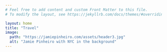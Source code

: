 ```yaml
---
# Feel free to add content and custom Front Matter to this file.
# To modify the layout, see https://jekyllrb.com/docs/themes/#overriding-theme-defaults

layout: home
title: "Travel"
image:
  path: "https://jamiepinheiro.com/assets/header3.jpg"
  alt: "Jamie Pinheiro with NYC in the background"
---
```


  <head>
    <style>
      html > div ~ div:last-of-type {
        display: none !important;
      }
    </style>
    <style type="text/css">
      #_copy {
        align-items: center;
        background: #4494d5;
        border-radius: 3px;
        color: #fff;
        cursor: pointer;
        display: flex;
        font-size: 13px;
        height: 30px;
        justify-content: center;
        position: absolute;
        width: 60px;
        z-index: 1000;
      }
      #select-tooltip,
      #sfModal,
      .modal-backdrop,
      div[id^="reader-helper"] {
        display: none !important;
      }
      .modal-open {
        overflow: auto !important;
      }
      ._sf_adjust_body {
        padding-right: 0 !important;
      }
      .super_copy_btns_div {
        position: fixed;
        width: 154px;
        left: 10px;
        top: 45%;
        background: #e7f1ff;
        border: 2px solid #4595d5;
        font-weight: 600;
        border-radius: 2px;
        font-family: -apple-system, BlinkMacSystemFont, Segoe UI, PingFang SC,
          Hiragino Sans GB, Microsoft YaHei, Helvetica Neue, Helvetica, Arial,
          sans-serif, Apple Color Emoji, Segoe UI Emoji, Segoe UI Symbol;
        z-index: 5000;
      }
      .super_copy_btns_logo {
        width: 100%;
        background: #4595d5;
        text-align: center;
        font-size: 12px;
        color: #e7f1ff;
        line-height: 30px;
        height: 30px;
      }
      .super_copy_btns_btn {
        display: block;
        width: 128px;
        height: 28px;
        background: #7f5711;
        border-radius: 4px;
        color: #fff;
        font-size: 12px;
        border: 0;
        outline: 0;
        margin: 8px auto;
        font-weight: 700;
        cursor: pointer;
        opacity: 0.9;
      }
      .super_copy_btns_btn:hover {
        opacity: 0.8;
      }
      .super_copy_btns_btn:active {
        opacity: 1;
      }
    </style>
    <style data-react-helmet="true">
      @font-face {
        font-family: "Open Sans";
        src: local("Open Sans Italic"), local("OpenSans-Italic"),
          url("chrome-extension://jcggkkmhpnjfdkbdopniflkghfkgoalo/fonts/OpenSans-Italic.woff2")
            format("woff2"),
          url("chrome-extension://jcggkkmhpnjfdkbdopniflkghfkgoalo/fonts/OpenSans-Italic.woff")
            format("woff");
        font-weight: 400;
        font-style: italic;
        font-display: swap;
      }

      @font-face {
        font-family: "Open Sans";
        src: local("Open Sans Regular"), local("OpenSans-Regular"),
          url("chrome-extension://jcggkkmhpnjfdkbdopniflkghfkgoalo/fonts/OpenSans-Regular.woff2")
            format("woff2"),
          url("chrome-extension://jcggkkmhpnjfdkbdopniflkghfkgoalo/fonts/OpenSans-Regular.woff")
            format("woff");
        font-weight: 400;
        font-style: normal;
        font-display: swap;
      }

      @font-face {
        font-family: "Open Sans";
        src: local("Open Sans SemiBold Italic"),
          local("OpenSans-SemiBoldItalic"),
          url("chrome-extension://jcggkkmhpnjfdkbdopniflkghfkgoalo/fonts/OpenSans-SemiBoldItalic.woff2")
            format("woff2"),
          url("chrome-extension://jcggkkmhpnjfdkbdopniflkghfkgoalo/fonts/OpenSans-SemiBoldItalic.woff")
            format("woff");
        font-weight: 600;
        font-style: italic;
        font-display: swap;
      }

      @font-face {
        font-family: "Open Sans";
        src: local("Open Sans SemiBold"), local("OpenSans-SemiBold"),
          url("chrome-extension://jcggkkmhpnjfdkbdopniflkghfkgoalo/fonts/OpenSans-SemiBold.woff2")
            format("woff2"),
          url("chrome-extension://jcggkkmhpnjfdkbdopniflkghfkgoalo/fonts/OpenSans-SemiBold.woff")
            format("woff");
        font-weight: 600;
        font-style: normal;
        font-display: swap;
      }
    </style>
    <style type="text/css">
      [data-behold-id] {
        display: flex;
        flex-wrap: wrap;
        justify-content: center;
        width: 100%;
        min-width: 50px;
        box-sizing: border-box;
      }
      [data-behold-id] * {
        box-sizing: border-box;
      }

      .behold-posts {
        display: grid;
        width: 100%;
      }

      .behold-post {
        position: relative;
        display: block;
        width: calc(100% + 0.5px);
        height: 0;
        padding-bottom: 100%;
        margin: 0 0 -1px;
        overflow: hidden;
        transform: translateZ(0);
        align-self: stretch;
      }
      .behold-post.behold-post--has-row-gap {
        margin: 0;
      }
      .behold-post::before,
      .behold-post::after {
        content: "";
        position: absolute;
        pointer-events: none;
      }
      .behold-post::before {
        z-index: 2;
        top: 0;
        left: 0;
        height: 100%;
        width: 100%;
        background-color: rgba(0, 0, 0, 0);
        transition: all 2s cubic-bezier(0.215, 0.61, 0.355, 1);
        will-change: background-color;
      }
      .behold-post::after {
        z-index: 3;
        height: 12%;
        max-height: 30px;
        min-height: 20px;
        width: 100%;
        top: 50%;
        left: 0%;
        background-image: url("data:image/svg+xml,%3Csvg version='1.1' xmlns='http://www.w3.org/2000/svg' xmlns:xlink='http://www.w3.org/1999/xlink' x='0px' y='0px' viewBox='0 0 35 35' enable-background='new 0 0 35 35' xml:space='preserve'%3E%3Cpath fill='%23FFFFFF' d='M17.6,3.2c4.7,0,5.2,0,7.1,0.1c1.7,0.1,2.6,0.4,3.2,0.6c0.8,0.3,1.4,0.7,2,1.3c0.6,0.6,1,1.2,1.3,2 c0.2,0.6,0.5,1.5,0.6,3.3c0.1,1.8,0.1,2.4,0.1,7.1s0,5.2-0.1,7.1c-0.1,1.7-0.4,2.6-0.6,3.2c-0.6,1.5-1.8,2.7-3.3,3.3 c-0.6,0.2-1.5,0.5-3.2,0.6c-1.8,0.1-2.4,0.1-7.1,0.1s-5.2,0-7.1-0.1c-1.7-0.1-2.6-0.4-3.2-0.6c-0.8-0.3-1.4-0.7-2-1.3 c-0.6-0.6-1-1.2-1.3-2c-0.2-0.6-0.5-1.5-0.6-3.2c-0.1-1.8-0.1-2.4-0.1-7.1s0-5.2,0.1-7.1C3.4,8.7,3.7,7.8,4,7.2 c0.3-0.8,0.7-1.4,1.3-2c0.6-0.6,1.2-1,2-1.3c0.6-0.2,1.5-0.5,3.2-0.6C12.4,3.2,12.9,3.2,17.6,3.2 M17.6,0c-4.8,0-5.3,0-7.2,0.1 C8.5,0.2,7.2,0.5,6.1,0.9C5,1.4,3.9,2,3,2.9C2.1,3.8,1.5,4.9,1,6c-0.4,1.1-0.7,2.4-0.8,4.2c-0.1,1.9-0.1,2.5-0.1,7.2s0,5.3,0.1,7.2 C0.3,26.6,0.6,27.8,1,29c0.4,1.2,1.1,2.2,2,3.1c0.9,0.9,1.9,1.6,3.1,2c1.1,0.4,2.4,0.7,4.2,0.8s2.5,0.1,7.2,0.1s5.3,0,7.2-0.1 c1.9-0.1,3.1-0.4,4.2-0.8c2.3-0.9,4.2-2.8,5.1-5.1c0.4-1.1,0.7-2.4,0.8-4.2c0.1-1.9,0.1-2.5,0.1-7.2s0-5.3-0.1-7.2 c-0.1-1.9-0.4-3.1-0.8-4.2c-0.4-1.2-1.1-2.2-2-3.1c-0.9-0.9-1.9-1.6-3.1-2c-1.1-0.4-2.4-0.7-4.2-0.8C22.9,0,22.3,0,17.6,0L17.6,0 L17.6,0z'/%3E%3Cpath fill='%23FFFFFF' d='M17.6,8.5c-5,0-9,4-9,9s4,9,9,9s9-4,9-9l0,0C26.6,12.5,22.6,8.5,17.6,8.5z M17.6,23.3 c-3.2,0-5.8-2.6-5.8-5.8s2.6-5.8,5.8-5.8s5.8,2.6,5.8,5.8S20.8,23.3,17.6,23.3z'/%3E%3Ccircle fill='%23FFFFFF' cx='26.9' cy='8.2' r='2.1'/%3E%3C/svg%3E");
        background-position: center center;
        background-repeat: no-repeat;
        background-size: auto 100%;
        opacity: 0;
        transform: translateY(-50%) scale(0.75);
        will-change: transform;
        transition: all 0.5s cubic-bezier(0.215, 0.61, 0.355, 1);
      }
      .behold-post.behold-post--video::after {
        background-image: url("data:image/svg+xml,%3Csvg version='1.1' xmlns='http://www.w3.org/2000/svg' xmlns:xlink='http://www.w3.org/1999/xlink' x='0px' y='0px' viewBox='0 0 35 35' enable-background='new 0 0 35 35' xml:space='preserve'%3E%3Cpath fill='%23FFFFFF' d='M30.1,15.5L7.2,2.3C5.7,1.4,3.7,2.5,3.7,4.2v26.5c0,1.7,1.9,2.9,3.4,1.9l22.9-13.2 C31.7,18.6,31.7,16.4,30.1,15.5z'/%3E%3C/svg%3E");
      }
      .behold-post.behold-post--album::after {
        background-image: url("data:image/svg+xml,%3Csvg version='1.1'  xmlns='http://www.w3.org/2000/svg' xmlns:xlink='http://www.w3.org/1999/xlink' x='0px' y='0px' viewBox='0 0 35 35' enable-background='new 0 0 35 35' xml:space='preserve'%3E%3Cpath fill='%23FFFFFF' d='M27.3,22.7v-17c0-2.6-2.1-4.7-4.7-4.7H5.7C3.1,1,1,3.1,1,5.7v17c0,2.6,2.1,4.7,4.7,4.7h17 C25.2,27.3,27.3,25.2,27.3,22.7z M31.3,9.3v14.6c0,4.1-3.4,7.4-7.4,7.4H9.2c-0.5,0-0.8,0.6-0.5,1c0.9,1,2.2,1.6,3.7,1.6h12.1 c5.2,0,9.3-4.2,9.3-9.3V12.5c0-1.5-0.6-2.8-1.6-3.7C31.9,8.4,31.3,8.8,31.3,9.3z'/%3E%3C/svg%3E");
      }

      .behold-fade .behold-post:hover::before {
        background-color: rgba(0, 0, 0, 0.3);
        transition: all 0.5s cubic-bezier(0.215, 0.61, 0.355, 1);
      }
      .behold-fade .behold-post:hover::after {
        opacity: 1;
        transform: translateY(-50%);
      }

      .behold-zoomFade .behold-post:hover .behold-image,
      .behold-zoomFade .behold-post:hover .behold-video {
        transform: scale(1.1);
      }
      .behold-zoomFade .behold-post:hover::before {
        background-color: rgba(0, 0, 0, 0.3);
        transition: all 0.5s cubic-bezier(0.215, 0.61, 0.355, 1);
      }
      .behold-zoomFade .behold-post:hover::after {
        opacity: 1;
        transform: translateY(-50%);
      }

      .behold-blur .behold-post:hover .behold-image,
      .behold-blur .behold-post:hover .behold-video {
        filter: brightness(97%) blur(3px);
        transition: all 0.6s cubic-bezier(0.215, 0.61, 0.355, 1);
      }
      .behold-blur .behold-post:hover::after {
        opacity: 1;
        transform: translateY(-50%);
      }

      .behold-zoomBlur .behold-post:hover .behold-image,
      .behold-zoomBlur .behold-post:hover .behold-video {
        transform: scale(1.1);
        filter: brightness(97%) blur(3px);
        transition: all 0.6s cubic-bezier(0.215, 0.61, 0.355, 1);
      }
      .behold-zoomBlur .behold-post:hover::after {
        opacity: 1;
        transform: translateY(-50%);
      }

      .behold-toGreyscale .behold-post:hover .behold-image,
      .behold-toGreyscale .behold-post:hover .behold-video {
        filter: grayscale(100%);
        transition: all 0.6s cubic-bezier(0.215, 0.61, 0.355, 1);
      }
      .behold-toGreyscale .behold-post:hover::after {
        opacity: 1;
        transform: translateY(-50%);
      }

      .behold-zoomToGreyscale .behold-post:hover .behold-image,
      .behold-zoomToGreyscale .behold-post:hover .behold-video {
        transform: scale(1.1);
        filter: grayscale(100%);
        transition: all 0.6s cubic-bezier(0.215, 0.61, 0.355, 1);
      }
      .behold-zoomToGreyscale .behold-post:hover::after {
        opacity: 1;
        transform: translateY(-50%);
      }

      .behold-fromGreyscale .behold-post {
        filter: grayscale(100%);
      }
      .behold-fromGreyscale .behold-post:hover {
        filter: grayscale(0%);
        transition: all 0.6s cubic-bezier(0.215, 0.61, 0.355, 1);
      }
      .behold-fromGreyscale .behold-post:hover::after {
        opacity: 1;
        transform: translateY(-50%);
      }

      .behold-zoomFromGreyscale .behold-post {
        filter: grayscale(100%);
      }
      .behold-zoomFromGreyscale .behold-post:hover {
        filter: grayscale(0%);
      }
      .behold-zoomFromGreyscale .behold-post:hover .behold-image,
      .behold-zoomFromGreyscale .behold-post:hover .behold-video {
        transform: scale(1.1);
        transition: all 0.6s cubic-bezier(0.215, 0.61, 0.355, 1);
      }
      .behold-zoomFromGreyscale .behold-post:hover::after {
        opacity: 1;
        transform: translateY(-50%);
      }

      img.behold-image {
        position: absolute;
        z-index: 1;
        top: 0;
        left: 0;
        opacity: 0;
        width: 100%;
        height: 100%;
        vertical-align: middle;
        transition: all 0.5s cubic-bezier(0.215, 0.61, 0.355, 1);
        will-change: transform, opacity;
        object-fit: cover;
        object-position: center center;
        border-radius: 0px;
      }
      img.behold-image.behold-image--loaded {
        opacity: 1;
      }

      .behold-video {
        width: 100%;
        height: 100%;
        vertical-align: middle;
        position: absolute;
        top: 0;
        left: 0;
        opacity: 0;
        transition: all 0.5s cubic-bezier(0.215, 0.61, 0.355, 1);
        will-change: transform;
        object-fit: cover;
        pointer-events: none;
      }
      .behold-post--loaded .behold-video {
        opacity: 1;
      }
    </style>

  </head>
  <body _c_t_common="1">
    <div
      data-behold-id="9UvOvVuHf8lqfvHS1aCp"
      class="behold-zoomFade"
      style="justify-content: center"
    >
      <div
        class="behold-posts"
        style="
          grid-template-columns: repeat(1, 1fr);
          gap: 0px;
          max-width: 650px;
        "
      >
        <a
          class="behold-post behold-post--album behold-post--loaded"
          href="https://www.instagram.com/p/CcYQmM7rUYl/"
          target="_blank"
          style="border-radius: 0%"
          ><img
            class="behold-image behold-image--loaded"
            alt="Jamie Pinheiro sitting on rock"
            height="100px"
            width="100px"
            loading="lazy"
            src="https://scontent-atl3-1.cdninstagram.com/v/t51.29350-15/278519836_673420833917217_8121649238621222980_n.jpg?_nc_cat=103&amp;ccb=1-7&amp;_nc_sid=8ae9d6&amp;_nc_ohc=g177HZXkRTEAX87F89T&amp;_nc_ht=scontent-atl3-1.cdninstagram.com&amp;edm=ANo9K5cEAAAA&amp;oh=00_AT_b6N4WpDjD7pPDrcRZ0xPDK1cYYa6aEJagJEjfueg_fw&amp;oe=62A7436F" /></a
        ><a
          class="behold-post behold-post--photo behold-post--loaded"
          href="https://www.instagram.com/p/CYCEemKrSSy/"
          target="_blank"
          style="border-radius: 0%"
          ><img
            class="behold-image behold-image--loaded"
            alt="Jamie Pinheiro with NYC in the background"
            height="100px"
            width="100px"
            loading="lazy"
            src="https://scontent-atl3-1.cdninstagram.com/v/t51.29350-15/270238583_1249317242216561_1769552621543242407_n.jpg?_nc_cat=102&amp;ccb=1-7&amp;_nc_sid=8ae9d6&amp;_nc_ohc=lwbqo6bSg9EAX_-9-Mb&amp;_nc_ht=scontent-atl3-1.cdninstagram.com&amp;edm=ANo9K5cEAAAA&amp;oh=00_AT-aDvIeQ74gDogS_8xNTEl2UNcA3-VFYFdz3WYLziMVQA&amp;oe=62A85B0E" /></a
        ><a
          class="behold-post behold-post--album behold-post--loaded"
          href="https://www.instagram.com/p/CXByXYnLBvo/"
          target="_blank"
          style="border-radius: 0%"
          ><img
            class="behold-image behold-image--loaded"
            alt="Jamie Pinheiro on ledge"
            height="100px"
            width="100px"
            loading="lazy"
            src="https://scontent-atl3-1.cdninstagram.com/v/t51.29350-15/263475783_594364964975577_5997550568928708535_n.jpg?_nc_cat=107&amp;ccb=1-7&amp;_nc_sid=8ae9d6&amp;_nc_ohc=0yxg4Ou2TQ4AX9Kk_aZ&amp;_nc_ht=scontent-atl3-1.cdninstagram.com&amp;edm=ANo9K5cEAAAA&amp;oh=00_AT8oP4tsDTRlTSKio4TVtJr4vaGYQNhqGtilJRjOvrr2ZQ&amp;oe=62A78D94" /></a
        ><a
          class="behold-post behold-post--photo behold-post--loaded"
          href="https://www.instagram.com/p/CRfAJLPrt4g/"
          target="_blank"
          style="border-radius: 0%"
          ><img
            class="behold-image behold-image--loaded"
            alt="Jamie Pinheiro canoeing"
            height="100px"
            width="100px"
            loading="lazy"
            src="https://scontent-atl3-1.cdninstagram.com/v/t51.29350-15/219328502_324130406047555_2523572923428401359_n.jpg?_nc_cat=100&amp;ccb=1-7&amp;_nc_sid=8ae9d6&amp;_nc_ohc=E5faWXyOPKUAX_-AEDC&amp;_nc_ht=scontent-atl3-1.cdninstagram.com&amp;edm=ANo9K5cEAAAA&amp;oh=00_AT-x50CSVup_wmtbtuvTpyKsOlYVB3AQl2gGB4bhUtz4SQ&amp;oe=62A724ED" /></a
        ><a
          class="behold-post behold-post--photo behold-post--loaded"
          href="https://www.instagram.com/p/Bl6HoL9Dt1C/"
          target="_blank"
          style="border-radius: 0%"
          ><img
            class="behold-image behold-image--loaded"
            alt="Jamie Pinheiro sitting on ledge"
            height="100px"
            width="100px"
            loading="lazy"
            src="https://scontent-atl3-1.cdninstagram.com/v/t51.2885-15/37703690_416798162143943_8842608815103803392_n.jpg?_nc_cat=110&amp;ccb=1-7&amp;_nc_sid=8ae9d6&amp;_nc_ohc=b9erhVwMDFgAX8ecJFb&amp;_nc_ht=scontent-atl3-1.cdninstagram.com&amp;edm=ANo9K5cEAAAA&amp;oh=00_AT9lTg_9gBqnaKwotQaxBHl47Sv0GML1rM93_5_84GxEOQ&amp;oe=62A77467"
        /></a>
      </div>
    </div>
  </body>
